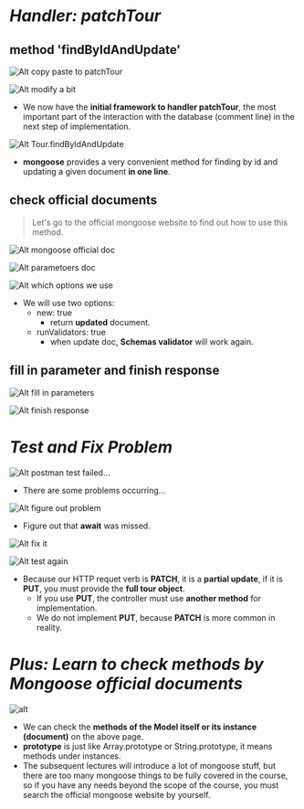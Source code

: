 # **_Handler: patchTour_**

## **method 'findByIdAndUpdate'**

![Alt copy paste to patchTour](pic/bandicam%202022-10-24%2014-38-50-802.jpg)

![Alt modify a bit](pic/bandicam%202022-10-24%2014-48-13-518.jpg)

- We now have the **initial framework to handler patchTour**, the most important part of the interaction with the database (comment line) in the next step of implementation.

![Alt Tour.findByIdAndUpdate](pic/bandicam%202022-10-24%2014-49-43-411.jpg)

- **mongoose** provides a very convenient method for finding by id and updating a given document **in one line**.

## **check official documents**

> Let's go to the official mongoose website to find out how to use this method.

![Alt mongoose official doc](pic/bandicam%202022-10-24%2014-51-04-211.jpg)

![Alt parametoers doc](pic/bandicam%202022-10-24%2014-51-33-134.jpg)

![Alt which options we use](pic/bandicam%202022-10-24%2014-52-42-097.jpg)

- We will use two options:
  - new: true
    - return **updated** document.
  - runValidators: true
    - when update doc, **Schemas validator** will work again.

## **fill in parameter and finish response**

![Alt fill in parameters](pic/bandicam%202022-10-24%2014-54-20-447.jpg)

![Alt finish response](pic/bandicam%202022-10-24%2014-54-54-467.jpg)

# **_Test and Fix Problem_**

![Alt postman test failed...](pic/bandicam%202022-10-24%2015-03-11-431.jpg)

- There are some problems occurring...

![Alt figure out problem](pic/bandicam%202022-10-24%2015-03-41-909.jpg)

- Figure out that **await** was missed.

![Alt fix it](pic/bandicam%202022-10-24%2015-04-02-286.jpg)

![Alt test again](pic/bandicam%202022-10-24%2015-06-21-382.jpg)

- Because our HTTP requet verb is **PATCH**, it is a **partial update**, if it is **PUT**, you must provide the **full tour object**.
  - If you use **PUT**, the controller must use **another method** for implementation.
  - We do not implement **PUT**, because **PATCH** is more common in reality.

# **_Plus: Learn to check methods by Mongoose official documents_**

![alt](pic/bandicam%202022-10-24%2015-26-15-902.jpg)

- We can check the **methods of the Model itself or its instance (document)** on the above page.
- **prototype** is just like Array.prototype or String.prototype, it means methods under instances.
- The subsequent lectures will introduce a lot of mongoose stuff, but there are too many mongoose things to be fully covered in the course, so if you have any needs beyond the scope of the course, you must search the official mongoose website by yourself.
